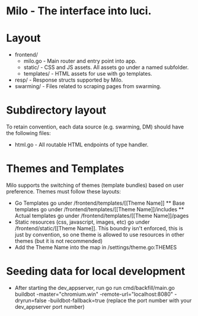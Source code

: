 # Milo - The interface into luci.

# Layout
* frontend/
  * milo.go - Main router and entry point into app.
  * static/ - CSS and JS assets.  All assets go under a named subfolder.
  * templates/ - HTML assets for use with go templates.
* resp/ - Response structs supported by Milo.
* swarming/ - Files related to scraping pages from swarming.

# Subdirectory layout
To retain convention, each data source (e.g. swarming, DM) should have the following files:
* html.go - All routable HTML endpoints of type handler.

# Themes and Templates
Milo supports the switching of themes (template bundles) based on user
preference.  Themes must follow these layouts:
* Go Templates go under /frontend/templates/[[Theme Name]]
** Base templates go under /frontend/templates/[[Theme Name]]/includes
** Actual templates go under /frontend/templates/[[Theme Name]]/pages
* Static resources (css, javascript, images, etc) go under
  /frontend/static/[[Theme Name]].  This boundry isn't enforced, this is just by
  convention, so one theme is allowed to use resources in other themes (but it
  is not recommended)
* Add the Theme Name into the map in /settings/theme.go:THEMES

# Seeding data for local development
* After starting the dev_appserver, run go run cmd/backfill/main.go buildbot
  -master="chromium.win" -remote-url="localhost:8080" -dryrun=false
  -buildbot-fallback=true (replace the port number with your dev_appserver port
  number)
